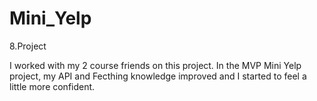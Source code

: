 # Mini_Yelp
8.Project

I worked with my 2 course friends on this project. In the MVP Mini Yelp project, my API and Fecthing knowledge improved and I started to feel a little more confident.

